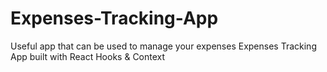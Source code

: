 # Expenses-Tracking-App
Useful app that can be used to manage your expenses
Expenses Tracking App built with React
Hooks & Context
